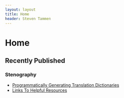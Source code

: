 ```yaml
---
layout: layout
title: Home
header: Steven Tammen
---
```


<div class="center">

   <h1> Home </h1>
   
</div>

## Recently Published

### Stenography

- [Programmatically Generating Translation Dictionaries](http://steventammen.com/stenography/dictionary-generator/)
- [Links To Helpful Resources](http://steventammen.com/stenography/links/)
